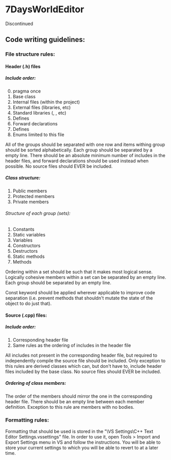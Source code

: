 # 7DaysWorldEditor
Discontinued

## Code writing guidelines:

### File structure rules:

#### Header (.h) files

##### Include order:
0. pragma once
1. Base class
2. Internal files (within the project)
3. External files (libraries, etc)
4. Standard libraries (<string>, <memory>, etc)
5. Defines
6. Forward declarations
7. Defines
8. Enums limited to this file

All of the groups should be separated with one row and items withing group should be sorted alphabetically.
Each group should be separated by a empty line.
There should be an absolute minimum number of includes in the header files, and forward declarations should be used instead when possible.
No source files should EVER be included.

##### Class structure:
1. Public members
2. Protected members
3. Private members

###### Structure of each group (sets):
1. Constants
2. Static variables
3. Variables
4. Constructors
5. Destructors
6. Static methods
7. Methods

Ordering within a set should be such that it makes most logical sense.
Logically cohesive members within a set can be separated by an empty line.
Each group should be separated by an empty line.

Const keyword should be applied wherever applicable to improve code separation (i.e. prevent methods that shouldn't mutate the state of the object to do just that).

#### Source (.cpp) files:

##### Include order:
1. Corresponding header file
2. Same rules as the ordering of includes in the header file

All includes not present in the corresponding header file, but required to independently compile the source file should be included.
Only exception to this rules are derived classes which can, but don't have to, include header files included by the base class.
No source files should EVER be included.

##### Ordering of class members:
The order of the members should mirror the one in the corresponding header file.
There should be an empty line between each member definition. Exception to this rule are members with no bodies.


### Formatting rules:

Formatting that should be used is stored in the "\VS Settings\C++ Text Editor Settings.vssettings" file.
In order to use it, open Tools > Import and Export Settings menu in VS and follow the instructions.
You will be able to store your current settings to which you will be able to revert to at a later time.

